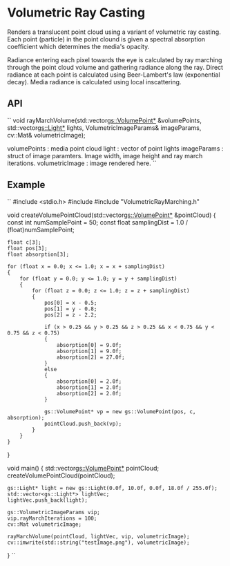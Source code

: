 # Volumetric Ray Casting

Renders a translucent point cloud using a variant of volumetric ray casting. Each point (particle) in the point clound is given a 
spectral absorption coefficient which determines the media's opacity.

Radiance entering each pixel towards the eye is calculated by ray marching through the point cloud volume and gathering radiance along the ray. Direct radiance at each point is calculated using Beer-Lambert's law (exponential decay). Media radiance is calculated using local inscattering.

## API

``
void rayMarchVolume(std::vector<gs::VolumePoint*> &volumePoints, std::vector<gs::Light*> lights, VolumetricImageParams& imageParams, cv::Mat& volumetricImage);

volumePoints : media point cloud
light : vector of point lights
imageParams : struct of image paramters. Image width, image height and ray march iterations.
volumetricImage : image rendered here.
``

## Example

``
#include <stdio.h>
#include <vector>
#include "VolumetricRayMarching.h"

void createVolumePointCloud(std::vector<gs::VolumePoint*> &pointCloud)
{
	const int numSamplePoint = 50;
	const float samplingDist = 1.0 / (float)numSamplePoint;
	
	float c[3];
	float pos[3];
	float absorption[3];

	for (float x = 0.0; x <= 1.0; x = x + samplingDist)
	{
		for (float y = 0.0; y <= 1.0; y = y + samplingDist)
		{
			for (float z = 0.0; z <= 1.0; z = z + samplingDist)
			{
				pos[0] = x - 0.5;
				pos[1] = y - 0.8;
				pos[2] = z - 2.2;

				if (x > 0.25 && y > 0.25 && z > 0.25 && x < 0.75 && y < 0.75 && z < 0.75)
				{
					absorption[0] = 9.0f;
					absorption[1] = 9.0f;
					absorption[2] = 27.0f;
				}
				else
				{
					absorption[0] = 2.0f;
					absorption[1] = 2.0f;
					absorption[2] = 2.0f;
				}

				gs::VolumePoint* vp = new gs::VolumePoint(pos, c, absorption);
				pointCloud.push_back(vp);
			}
		}
	}
}

void main()
{
	std::vector<gs::VolumePoint*> pointCloud;
	createVolumePointCloud(pointCloud);
	
	gs::Light* light = new gs::Light(0.0f, 10.0f, 0.0f, 18.0f / 255.0f);
	std::vector<gs::Light*> lightVec;
	lightVec.push_back(light);
	
	gs::VolumetricImageParams vip;
	vip.rayMarchIterations = 100;
	cv::Mat volumetricImage;

	rayMarchVolume(pointCloud, lightVec, vip, volumetricImage);
	cv::imwrite(std::string("testImage.png"), volumetricImage);
}
``